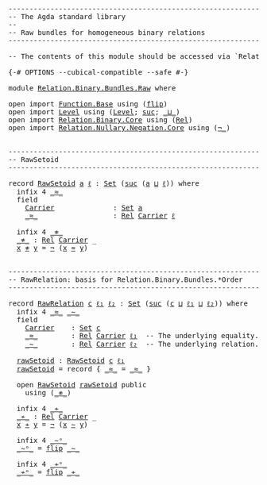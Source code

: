 <pre class="Agda"><a id="1" class="Comment">------------------------------------------------------------------------</a>
<a id="74" class="Comment">-- The Agda standard library</a>
<a id="103" class="Comment">--</a>
<a id="106" class="Comment">-- Raw bundles for homogeneous binary relations</a>
<a id="154" class="Comment">------------------------------------------------------------------------</a>

<a id="228" class="Comment">-- The contents of this module should be accessed via `Relation.Binary`.</a>

<a id="302" class="Symbol">{-#</a> <a id="306" class="Keyword">OPTIONS</a> <a id="314" class="Pragma">--cubical-compatible</a> <a id="335" class="Pragma">--safe</a> <a id="342" class="Symbol">#-}</a>

<a id="347" class="Keyword">module</a> <a id="354" href="Relation.Binary.Bundles.Raw.html" class="Module">Relation.Binary.Bundles.Raw</a> <a id="382" class="Keyword">where</a>

<a id="389" class="Keyword">open</a> <a id="394" class="Keyword">import</a> <a id="401" href="Function.Base.html" class="Module">Function.Base</a> <a id="415" class="Keyword">using</a> <a id="421" class="Symbol">(</a><a id="422" href="Function.Base.html#1638" class="Function">flip</a><a id="426" class="Symbol">)</a>
<a id="428" class="Keyword">open</a> <a id="433" class="Keyword">import</a> <a id="440" href="Level.html" class="Module">Level</a> <a id="446" class="Keyword">using</a> <a id="452" class="Symbol">(</a><a id="453" href="Agda.Primitive.html#742" class="Postulate">Level</a><a id="458" class="Symbol">;</a> <a id="460" href="Agda.Primitive.html#931" class="Primitive">suc</a><a id="463" class="Symbol">;</a> <a id="465" href="Agda.Primitive.html#961" class="Primitive Operator">_⊔_</a><a id="468" class="Symbol">)</a>
<a id="470" class="Keyword">open</a> <a id="475" class="Keyword">import</a> <a id="482" href="Relation.Binary.Core.html" class="Module">Relation.Binary.Core</a> <a id="503" class="Keyword">using</a> <a id="509" class="Symbol">(</a><a id="510" href="Relation.Binary.Core.html#896" class="Function">Rel</a><a id="513" class="Symbol">)</a>
<a id="515" class="Keyword">open</a> <a id="520" class="Keyword">import</a> <a id="527" href="Relation.Nullary.Negation.Core.html" class="Module">Relation.Nullary.Negation.Core</a> <a id="558" class="Keyword">using</a> <a id="564" class="Symbol">(</a><a id="565" href="Relation.Nullary.Negation.Core.html#658" class="Function Operator">¬_</a><a id="567" class="Symbol">)</a>


<a id="571" class="Comment">------------------------------------------------------------------------</a>
<a id="644" class="Comment">-- RawSetoid</a>
<a id="657" class="Comment">------------------------------------------------------------------------</a>

<a id="731" class="Keyword">record</a> <a id="RawSetoid"></a><a id="738" href="Relation.Binary.Bundles.Raw.html#738" class="Record">RawSetoid</a> <a id="748" href="Relation.Binary.Bundles.Raw.html#748" class="Bound">a</a> <a id="750" href="Relation.Binary.Bundles.Raw.html#750" class="Bound">ℓ</a> <a id="752" class="Symbol">:</a> <a id="754" href="Agda.Primitive.html#388" class="Primitive">Set</a> <a id="758" class="Symbol">(</a><a id="759" href="Agda.Primitive.html#931" class="Primitive">suc</a> <a id="763" class="Symbol">(</a><a id="764" href="Relation.Binary.Bundles.Raw.html#748" class="Bound">a</a> <a id="766" href="Agda.Primitive.html#961" class="Primitive Operator">⊔</a> <a id="768" href="Relation.Binary.Bundles.Raw.html#750" class="Bound">ℓ</a><a id="769" class="Symbol">))</a> <a id="772" class="Keyword">where</a>
  <a id="780" class="Keyword">infix</a> <a id="786" class="Number">4</a> <a id="788" href="Relation.Binary.Bundles.Raw.html#837" class="Field Operator">_≈_</a>
  <a id="794" class="Keyword">field</a>
    <a id="RawSetoid.Carrier"></a><a id="804" href="Relation.Binary.Bundles.Raw.html#804" class="Field">Carrier</a>              <a id="825" class="Symbol">:</a> <a id="827" href="Agda.Primitive.html#388" class="Primitive">Set</a> <a id="831" href="Relation.Binary.Bundles.Raw.html#748" class="Bound">a</a>
    <a id="RawSetoid._≈_"></a><a id="837" href="Relation.Binary.Bundles.Raw.html#837" class="Field Operator">_≈_</a>                  <a id="858" class="Symbol">:</a> <a id="860" href="Relation.Binary.Core.html#896" class="Function">Rel</a> <a id="864" href="Relation.Binary.Bundles.Raw.html#804" class="Field">Carrier</a> <a id="872" href="Relation.Binary.Bundles.Raw.html#750" class="Bound">ℓ</a>

  <a id="877" class="Keyword">infix</a> <a id="883" class="Number">4</a> <a id="885" href="Relation.Binary.Bundles.Raw.html#891" class="Function Operator">_≉_</a>
  <a id="RawSetoid._≉_"></a><a id="891" href="Relation.Binary.Bundles.Raw.html#891" class="Function Operator">_≉_</a> <a id="895" class="Symbol">:</a> <a id="897" href="Relation.Binary.Core.html#896" class="Function">Rel</a> <a id="901" href="Relation.Binary.Bundles.Raw.html#804" class="Field">Carrier</a> <a id="909" class="Symbol">_</a>
  <a id="913" href="Relation.Binary.Bundles.Raw.html#913" class="Bound">x</a> <a id="915" href="Relation.Binary.Bundles.Raw.html#891" class="Function Operator">≉</a> <a id="917" href="Relation.Binary.Bundles.Raw.html#917" class="Bound">y</a> <a id="919" class="Symbol">=</a> <a id="921" href="Relation.Nullary.Negation.Core.html#658" class="Function Operator">¬</a> <a id="923" class="Symbol">(</a><a id="924" href="Relation.Binary.Bundles.Raw.html#913" class="Bound">x</a> <a id="926" href="Relation.Binary.Bundles.Raw.html#837" class="Field Operator">≈</a> <a id="928" href="Relation.Binary.Bundles.Raw.html#917" class="Bound">y</a><a id="929" class="Symbol">)</a>


<a id="933" class="Comment">------------------------------------------------------------------------</a>
<a id="1006" class="Comment">-- RawRelation: basis for Relation.Binary.Bundles.*Order</a>
<a id="1063" class="Comment">------------------------------------------------------------------------</a>

<a id="1137" class="Keyword">record</a> <a id="RawRelation"></a><a id="1144" href="Relation.Binary.Bundles.Raw.html#1144" class="Record">RawRelation</a> <a id="1156" href="Relation.Binary.Bundles.Raw.html#1156" class="Bound">c</a> <a id="1158" href="Relation.Binary.Bundles.Raw.html#1158" class="Bound">ℓ₁</a> <a id="1161" href="Relation.Binary.Bundles.Raw.html#1161" class="Bound">ℓ₂</a> <a id="1164" class="Symbol">:</a> <a id="1166" href="Agda.Primitive.html#388" class="Primitive">Set</a> <a id="1170" class="Symbol">(</a><a id="1171" href="Agda.Primitive.html#931" class="Primitive">suc</a> <a id="1175" class="Symbol">(</a><a id="1176" href="Relation.Binary.Bundles.Raw.html#1156" class="Bound">c</a> <a id="1178" href="Agda.Primitive.html#961" class="Primitive Operator">⊔</a> <a id="1180" href="Relation.Binary.Bundles.Raw.html#1158" class="Bound">ℓ₁</a> <a id="1183" href="Agda.Primitive.html#961" class="Primitive Operator">⊔</a> <a id="1185" href="Relation.Binary.Bundles.Raw.html#1161" class="Bound">ℓ₂</a><a id="1187" class="Symbol">))</a> <a id="1190" class="Keyword">where</a>
  <a id="1198" class="Keyword">infix</a> <a id="1204" class="Number">4</a> <a id="1206" href="Relation.Binary.Bundles.Raw.html#1249" class="Field Operator">_≈_</a> <a id="1210" href="Relation.Binary.Bundles.Raw.html#1310" class="Field Operator">_∼_</a>
  <a id="1216" class="Keyword">field</a>
    <a id="RawRelation.Carrier"></a><a id="1226" href="Relation.Binary.Bundles.Raw.html#1226" class="Field">Carrier</a>    <a id="1237" class="Symbol">:</a> <a id="1239" href="Agda.Primitive.html#388" class="Primitive">Set</a> <a id="1243" href="Relation.Binary.Bundles.Raw.html#1156" class="Bound">c</a>
    <a id="RawRelation._≈_"></a><a id="1249" href="Relation.Binary.Bundles.Raw.html#1249" class="Field Operator">_≈_</a>        <a id="1260" class="Symbol">:</a> <a id="1262" href="Relation.Binary.Core.html#896" class="Function">Rel</a> <a id="1266" href="Relation.Binary.Bundles.Raw.html#1226" class="Field">Carrier</a> <a id="1274" href="Relation.Binary.Bundles.Raw.html#1158" class="Bound">ℓ₁</a>  <a id="1278" class="Comment">-- The underlying equality.</a>
    <a id="RawRelation._∼_"></a><a id="1310" href="Relation.Binary.Bundles.Raw.html#1310" class="Field Operator">_∼_</a>        <a id="1321" class="Symbol">:</a> <a id="1323" href="Relation.Binary.Core.html#896" class="Function">Rel</a> <a id="1327" href="Relation.Binary.Bundles.Raw.html#1226" class="Field">Carrier</a> <a id="1335" href="Relation.Binary.Bundles.Raw.html#1161" class="Bound">ℓ₂</a>  <a id="1339" class="Comment">-- The underlying relation.</a>

  <a id="RawRelation.rawSetoid"></a><a id="1370" href="Relation.Binary.Bundles.Raw.html#1370" class="Function">rawSetoid</a> <a id="1380" class="Symbol">:</a> <a id="1382" href="Relation.Binary.Bundles.Raw.html#738" class="Record">RawSetoid</a> <a id="1392" href="Relation.Binary.Bundles.Raw.html#1156" class="Bound">c</a> <a id="1394" href="Relation.Binary.Bundles.Raw.html#1158" class="Bound">ℓ₁</a>
  <a id="1399" href="Relation.Binary.Bundles.Raw.html#1370" class="Function">rawSetoid</a> <a id="1409" class="Symbol">=</a> <a id="1411" class="Keyword">record</a> <a id="1418" class="Symbol">{</a> <a id="1420" href="Relation.Binary.Bundles.Raw.html#837" class="Field Operator">_≈_</a> <a id="1424" class="Symbol">=</a> <a id="1426" href="Relation.Binary.Bundles.Raw.html#1249" class="Field Operator">_≈_</a> <a id="1430" class="Symbol">}</a>

  <a id="1435" class="Keyword">open</a> <a id="1440" href="Relation.Binary.Bundles.Raw.html#738" class="Module">RawSetoid</a> <a id="1450" href="Relation.Binary.Bundles.Raw.html#1370" class="Function">rawSetoid</a> <a id="1460" class="Keyword">public</a>
    <a id="1471" class="Keyword">using</a> <a id="1477" class="Symbol">(</a><a id="1478" href="Relation.Binary.Bundles.Raw.html#891" class="Function Operator">_≉_</a><a id="1481" class="Symbol">)</a>

  <a id="1486" class="Keyword">infix</a> <a id="1492" class="Number">4</a> <a id="1494" href="Relation.Binary.Bundles.Raw.html#1500" class="Function Operator">_≁_</a>
  <a id="RawRelation._≁_"></a><a id="1500" href="Relation.Binary.Bundles.Raw.html#1500" class="Function Operator">_≁_</a> <a id="1504" class="Symbol">:</a> <a id="1506" href="Relation.Binary.Core.html#896" class="Function">Rel</a> <a id="1510" href="Relation.Binary.Bundles.Raw.html#1226" class="Field">Carrier</a> <a id="1518" class="Symbol">_</a>
  <a id="1522" href="Relation.Binary.Bundles.Raw.html#1522" class="Bound">x</a> <a id="1524" href="Relation.Binary.Bundles.Raw.html#1500" class="Function Operator">≁</a> <a id="1526" href="Relation.Binary.Bundles.Raw.html#1526" class="Bound">y</a> <a id="1528" class="Symbol">=</a> <a id="1530" href="Relation.Nullary.Negation.Core.html#658" class="Function Operator">¬</a> <a id="1532" class="Symbol">(</a><a id="1533" href="Relation.Binary.Bundles.Raw.html#1522" class="Bound">x</a> <a id="1535" href="Relation.Binary.Bundles.Raw.html#1310" class="Field Operator">∼</a> <a id="1537" href="Relation.Binary.Bundles.Raw.html#1526" class="Bound">y</a><a id="1538" class="Symbol">)</a>

  <a id="1543" class="Keyword">infix</a> <a id="1549" class="Number">4</a> <a id="1551" href="Relation.Binary.Bundles.Raw.html#1558" class="Function Operator">_∼ᵒ_</a>
  <a id="RawRelation._∼ᵒ_"></a><a id="1558" href="Relation.Binary.Bundles.Raw.html#1558" class="Function Operator">_∼ᵒ_</a> <a id="1563" class="Symbol">=</a> <a id="1565" href="Function.Base.html#1638" class="Function">flip</a> <a id="1570" href="Relation.Binary.Bundles.Raw.html#1310" class="Field Operator">_∼_</a>

  <a id="1577" class="Keyword">infix</a> <a id="1583" class="Number">4</a> <a id="1585" href="Relation.Binary.Bundles.Raw.html#1592" class="Function Operator">_≁ᵒ_</a>
  <a id="RawRelation._≁ᵒ_"></a><a id="1592" href="Relation.Binary.Bundles.Raw.html#1592" class="Function Operator">_≁ᵒ_</a> <a id="1597" class="Symbol">=</a> <a id="1599" href="Function.Base.html#1638" class="Function">flip</a> <a id="1604" href="Relation.Binary.Bundles.Raw.html#1500" class="Function Operator">_≁_</a>

</pre>